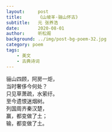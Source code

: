 ```yaml
---
layout:     post
title:      《山坡羊·骊山怀古》
subtitle:   元 张养浩
date:       2020-08-01
author:     听松阁
background: ../img/post-bg-poem-32.jpg
category: poem
tags:
    - 美文
    - 古典诗词
---
```


骊山四顾，阿房一炬，<br>
当时奢侈今何处？<br>
只见草萧疏，水萦纡。<br>
至今遗恨迷烟树。<br>
列国周齐秦汉楚，<br>
赢，都变做了土；<br>
输，都变做了土。<br>
